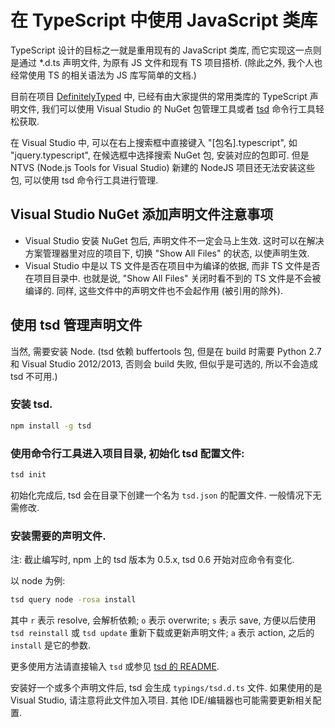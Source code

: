 # 在 TypeScript 中使用 JavaScript 类库

TypeScript 设计的目标之一就是重用现有的 JavaScript 类库, 而它实现这一点则是通过 *.d.ts 声明文件, 为原有 JS 文件和现有 TS 项目搭桥. (除此之外, 我个人也经常使用 TS 的相关语法为 JS 库写简单的文档.)

目前在项目 [DefinitelyTyped](http://definitelytyped.org/) 中, 已经有由大家提供的常用类库的 TypeScript 声明文件, 我们可以使用 Visual Studio 的 NuGet 包管理工具或者 [tsd](http://definitelytyped.org/tsd/) 命令行工具轻松获取.

在 Visual Studio 中, 可以在右上搜索框中直接键入 "[包名].typescript", 如 "jquery.typescript", 在候选框中选择搜索 NuGet 包, 安装对应的包即可. 但是 NTVS (Node.js Tools for Visual Studio) 新建的 NodeJS 项目还无法安装这些包, 可以使用 tsd 命令行工具进行管理.

## Visual Studio NuGet 添加声明文件注意事项

- Visual Studio 安装 NuGet 包后, 声明文件不一定会马上生效. 这时可以在解决方案管理器里对应的项目下, 切换 "Show All Files" 的状态, 以使声明生效.
- Visual Studio 中是以 TS 文件是否在项目中为编译的依据, 而非 TS 文件是否在项目目录中. 也就是说, "Show All Files" 关闭时看不到的 TS 文件是不会被编译的. 同样, 这些文件中的声明文件也不会起作用 (被引用的除外).

## 使用 tsd 管理声明文件

当然, 需要安装 Node. (tsd 依赖 buffertools 包, 但是在 build 时需要 Python 2.7 和 Visual Studio 2012/2013, 否则会 build 失败, 但似乎是可选的, 所以不会造成 tsd 不可用.)

### 安装 tsd.

```sh
npm install -g tsd
```

### 使用命令行工具进入项目目录, 初始化 tsd 配置文件:

```sh
tsd init
```

初始化完成后, tsd 会在目录下创建一个名为 `tsd.json` 的配置文件. 一般情况下无需修改.

### 安装需要的声明文件.

注: 截止编写时, npm 上的 tsd 版本为 0.5.x, tsd 0.6 开始对应命令有变化.

以 node 为例:

```sh
tsd query node -rosa install
```

其中 `r` 表示 resolve, 会解析依赖;
`o` 表示 overwrite;
`s` 表示 save, 方便以后使用 `tsd reinstall` 或 `tsd update` 重新下载或更新声明文件;
`a` 表示 action, 之后的 `install` 是它的参数.

更多使用方法请直接输入 `tsd` 或参见 [tsd 的 README](https://github.com/DefinitelyTyped/tsd/tree/master).

安装好一个或多个声明文件后, tsd 会生成 `typings/tsd.d.ts` 文件. 如果使用的是 Visual Studio, 请注意将此文件加入项目. 其他 IDE/编辑器也可能需要更新相关配置.